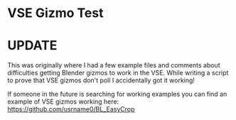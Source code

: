 # VSE Gizmo Test 

# UPDATE
This was originally where I had a few example files and comments about difficulties getting Blender gizmos to work in the VSE.  While writing a script to prove that VSE gizmos don't poll I accidentally got it working!  

If someone in the future is searching for working examples you can find an example of VSE gizmos working here: https://github.com/usrname0/BL_EasyCrop

